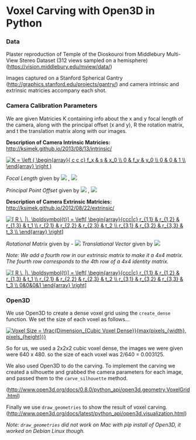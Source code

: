 # Voxel Carving with Open3D in Python

### Data
Plaster reproduction of Temple of the Dioskouroi from Middlebury Multi-View Stereo Dataset (312 views sampled on a hemisphere) (https://vision.middlebury.edu/mview/data/)

Images captured on a Stanford Spherical Gantry (http://graphics.stanford.edu/projects/gantry/) and camera intrinsic and extrinsic matricies accompany each shot.

### Camera Calibration Parameters
We are given Matricies K containing info about the x and y focal length of the camera, along with the principal offset (x and y), R the rotation matrix, and t the translation matrix along with our images.

**Description of Camera Intrinsic Matricies:**
http://ksimek.github.io/2013/08/13/intrinsic/

<a href="https://www.codecogs.com/eqnedit.php?latex=K&space;=&space;\left&space;(&space;\begin{array}{&space;c&space;c&space;c}&space;f_x&space;&&space;s&space;&&space;x_0&space;\\&space;0&space;&&space;f_y&space;&&space;y_0&space;\\&space;0&space;&&space;0&space;&&space;1&space;\\&space;\end{array}&space;\right&space;)" target="_blank"><img src="https://latex.codecogs.com/gif.latex?K&space;=&space;\left&space;(&space;\begin{array}{&space;c&space;c&space;c}&space;f_x&space;&&space;s&space;&&space;x_0&space;\\&space;0&space;&&space;f_y&space;&&space;y_0&space;\\&space;0&space;&&space;0&space;&&space;1&space;\\&space;\end{array}&space;\right&space;)" title="K = \left ( \begin{array}{ c c c} f_x & s & x_0 \\ 0 & f_y & y_0 \\ 0 & 0 & 1 \\ \end{array} \right )" /></a>

*Focal Length* given by  <img src="https://latex.codecogs.com/gif.latex?f_z " /> , <img src="https://latex.codecogs.com/gif.latex?f_y " /> 

*Principal Point Offset* given by  <img src="https://latex.codecogs.com/gif.latex?x_0 " /> ,  <img src="https://latex.codecogs.com/gif.latex?y_0 " /> 

**Description of Camera Extrinsic Matricies:**
http://ksimek.github.io/2012/08/22/extrinsic/

<a href="https://www.codecogs.com/eqnedit.php?latex=[&space;R&space;\,&space;|\,&space;\boldsymbol{t}]&space;=&space;\left[&space;\begin{array}{ccc|c}&space;r_{1,1}&space;&&space;r_{1,2}&space;&&space;r_{1,3}&space;&&space;t_1&space;\\&space;r_{2,1}&space;&&space;r_{2,2}&space;&&space;r_{2,3}&space;&&space;t_2&space;\\&space;r_{3,1}&space;&&space;r_{3,2}&space;&&space;r_{3,3}&space;&&space;t_3&space;\\&space;\end{array}&space;\right]" target="_blank"><img src="https://latex.codecogs.com/gif.latex?[&space;R&space;\,&space;|\,&space;\boldsymbol{t}]&space;=&space;\left[&space;\begin{array}{ccc|c}&space;r_{1,1}&space;&&space;r_{1,2}&space;&&space;r_{1,3}&space;&&space;t_1&space;\\&space;r_{2,1}&space;&&space;r_{2,2}&space;&&space;r_{2,3}&space;&&space;t_2&space;\\&space;r_{3,1}&space;&&space;r_{3,2}&space;&&space;r_{3,3}&space;&&space;t_3&space;\\&space;\end{array}&space;\right]" title="[ R \, |\, \boldsymbol{t}] = \left[ \begin{array}{ccc|c} r_{1,1} & r_{1,2} & r_{1,3} & t_1 \\ r_{2,1} & r_{2,2} & r_{2,3} & t_2 \\ r_{3,1} & r_{3,2} & r_{3,3} & t_3 \\ \end{array} \right]" /></a>

*Rotational Matrix* given by - <img src="https://latex.codecogs.com/gif.latex?R " /> 
*Translational Vector* given by <img src="https://latex.codecogs.com/gif.latex?t " /> 

*Note: We add a fourth row in our extrinsic matrix to make it a 4x4 matrix. The fourth row corresponds to the 4th row of a 4x4 identity matrix.*

<a href="https://www.codecogs.com/eqnedit.php?latex=[&space;R&space;\,&space;|\,&space;\boldsymbol{t}]&space;=&space;\left[&space;\begin{array}{ccc|c}&space;r_{1,1}&space;&&space;r_{1,2}&space;&&space;r_{1,3}&space;&&space;t_1&space;\\&space;r_{2,1}&space;&&space;r_{2,2}&space;&&space;r_{2,3}&space;&&space;t_2&space;\\&space;r_{3,1}&space;&&space;r_{3,2}&space;&&space;r_{3,3}&space;&&space;t_3&space;\\&space;0&0&0&1&space;\end{array}&space;\right]" target="_blank"><img src="https://latex.codecogs.com/gif.latex?[&space;R&space;\,&space;|\,&space;\boldsymbol{t}]&space;=&space;\left[&space;\begin{array}{ccc|c}&space;r_{1,1}&space;&&space;r_{1,2}&space;&&space;r_{1,3}&space;&&space;t_1&space;\\&space;r_{2,1}&space;&&space;r_{2,2}&space;&&space;r_{2,3}&space;&&space;t_2&space;\\&space;r_{3,1}&space;&&space;r_{3,2}&space;&&space;r_{3,3}&space;&&space;t_3&space;\\&space;0&0&0&1&space;\end{array}&space;\right]" title="[ R \, |\, \boldsymbol{t}] = \left[ \begin{array}{ccc|c} r_{1,1} & r_{1,2} & r_{1,3} & t_1 \\ r_{2,1} & r_{2,2} & r_{2,3} & t_2 \\ r_{3,1} & r_{3,2} & r_{3,3} & t_3 \\ 0&0&0&1 \end{array} \right]" /></a>

### Open3D
We use Open3D to create a dense voxel grid using the `create_dense` function. We set the size of each voxel as follows...

<a href="https://www.codecogs.com/eqnedit.php?latex=Voxel&space;Size&space;=&space;\frac{Dimension_{Cubic&space;Voxel&space;Dense}}{max(pixels_{width},&space;pixels_{height})}" target="_blank"><img src="https://latex.codecogs.com/gif.latex?Voxel&space;Size&space;=&space;\frac{Dimension_{Cubic&space;Voxel&space;Dense}}{max(pixels_{width},&space;pixels_{height})}" title="Voxel Size = \frac{Dimension_{Cubic Voxel Dense}}{max(pixels_{width}, pixels_{height})}" /></a>

So for us, we used a 2x2x2 cubic voxel dense, the images we were given were 640 x 480. so the size of each voxel was 2/640 = 0.003125.

We also used Open3D to do the carving. To implement the carving we created a silhouette and grabbed the camera parameters for each image, and passed them to the `carve_silhouette` method.

(http://www.open3d.org/docs/0.8.0/python_api/open3d.geometry.VoxelGrid.html)

Finally we use `draw_geometries` to show the result of voxel carving. 
(http://www.open3d.org/docs/latest/python_api/open3d.visualization.html)

*Note: `draw_geometries` did not work on Mac with pip install of Open3D, it worked on Debian Linux though.*

